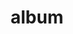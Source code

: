---
layout: album
resource: facebook
title: "album"
description: "masonry"
active: gallery
header-img: "img/gallery-bg.jpg"
album-title: "my 9th album"
images:
  - image_path: HQT/VayDai (9)/740455908127002_410223230_740456161460310_3847039177875163833_n.jpg
  - image_path: HQT/VayDai (9)/740455944793665_408530978_740456184793641_2127479081418720918_n.jpg
  - image_path: HQT/VayDai (9)/756806766491916_417132987_756807073158552_2804142568417240378_n.jpg
  - image_path: HQT/VayDai (9)/756806789825247_417159539_756807083158551_8863641113379894626_n.jpg
  - image_path: HQT/VayDai (9)/779844407521485_426422556_779845400854719_300540583655330205_n.jpg
  - image_path: HQT/VayDai (9)/781118344060758_417574825_781118844060708_3689771081149680985_n.jpg
  - image_path: HQT/VayDai (9)/781118344060758_427789826_781118830727376_7475794464937652327_n.jpg
  - image_path: HQT/VayDai (9)/781118344060758_427805768_781118894060703_3093031127683144447_n.jpg
  - image_path: HQT/VayDai (9)/784541643718428_428637957_784543480384911_3194697770470160353_n.jpg
  - image_path: HQT/VayDai (9)/784542287051697_428611418_784542283718364_7713504375631986421_n.jpg
---